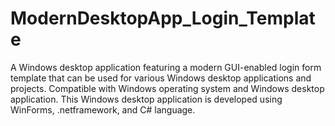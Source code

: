# ModernDesktopApp_Login_Template
A Windows desktop application featuring a modern GUI-enabled login form template that can be used for various Windows desktop applications and projects. Compatible with Windows operating system and Windows desktop application. This Windows desktop application is developed using WinForms, .netframework, and C# language.
